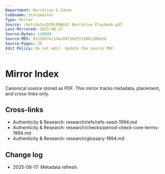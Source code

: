 ```yaml
---
Department: Narrative & Canon
Codename: Storymaster
Type: Mirror
Source: /mnt/data/DIPLOMAGIC Narrative Playbook.pdf
Last-Mirrored: 2025-08-17
Source-Bytes: 116849
Source-MD5: 9113b6fec1dacb9736df15106c209e28
Source-Pages: 25
Edit Policy: Do not edit. Update the source PDF.
---
```



# Mirror Index
Canonical source stored as PDF. This mirror tracks metadata, placement, and cross-links only.

## Cross-links
- Authenticity & Research: research/refs/refs-seed-1994.md
- Authenticity & Research: research/checks/period-check-core-terms-1994.md
- Authenticity & Research: research/glossary-1994.md

## Change log
- 2025-08-17: Metadata refresh.
